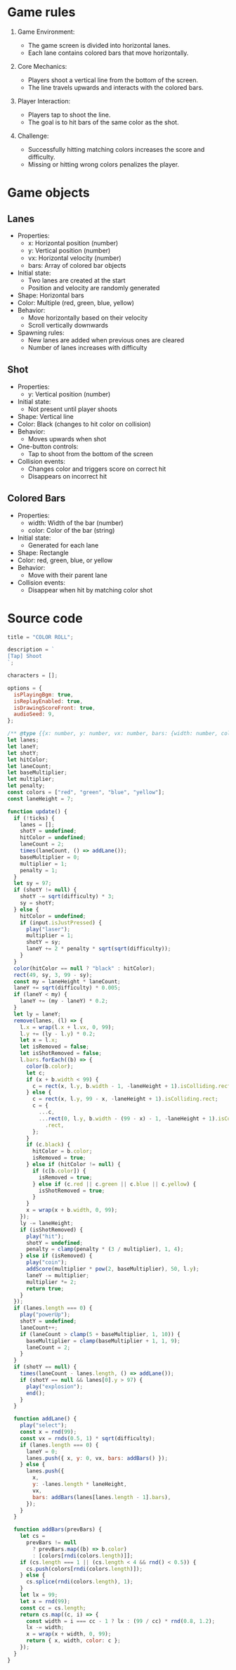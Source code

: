 # Game rules

1. Game Environment:

   - The game screen is divided into horizontal lanes.
   - Each lane contains colored bars that move horizontally.

2. Core Mechanics:

   - Players shoot a vertical line from the bottom of the screen.
   - The line travels upwards and interacts with the colored bars.

3. Player Interaction:

   - Players tap to shoot the line.
   - The goal is to hit bars of the same color as the shot.

4. Challenge:
   - Successfully hitting matching colors increases the score and difficulty.
   - Missing or hitting wrong colors penalizes the player.

# Game objects

## Lanes

- Properties:
  - x: Horizontal position (number)
  - y: Vertical position (number)
  - vx: Horizontal velocity (number)
  - bars: Array of colored bar objects
- Initial state:
  - Two lanes are created at the start
  - Position and velocity are randomly generated
- Shape: Horizontal bars
- Color: Multiple (red, green, blue, yellow)
- Behavior:
  - Move horizontally based on their velocity
  - Scroll vertically downwards
- Spawning rules:
  - New lanes are added when previous ones are cleared
  - Number of lanes increases with difficulty

## Shot

- Properties:
  - y: Vertical position (number)
- Initial state:
  - Not present until player shoots
- Shape: Vertical line
- Color: Black (changes to hit color on collision)
- Behavior:
  - Moves upwards when shot
- One-button controls:
  - Tap to shoot from the bottom of the screen
- Collision events:
  - Changes color and triggers score on correct hit
  - Disappears on incorrect hit

## Colored Bars

- Properties:
  - width: Width of the bar (number)
  - color: Color of the bar (string)
- Initial state:
  - Generated for each lane
- Shape: Rectangle
- Color: red, green, blue, or yellow
- Behavior:
  - Move with their parent lane
- Collision events:
  - Disappear when hit by matching color shot

# Source code

```javascript
title = "COLOR ROLL";

description = `
[Tap] Shoot
`;

characters = [];

options = {
  isPlayingBgm: true,
  isReplayEnabled: true,
  isDrawingScoreFront: true,
  audioSeed: 9,
};

/** @type {{x: number, y: number, vx: number, bars: {width: number, color: Color}[]}[]} */
let lanes;
let laneY;
let shotY;
let hitColor;
let laneCount;
let baseMultiplier;
let multiplier;
let penalty;
const colors = ["red", "green", "blue", "yellow"];
const laneHeight = 7;

function update() {
  if (!ticks) {
    lanes = [];
    shotY = undefined;
    hitColor = undefined;
    laneCount = 2;
    times(laneCount, () => addLane());
    baseMultiplier = 0;
    multiplier = 1;
    penalty = 1;
  }
  let sy = 97;
  if (shotY != null) {
    shotY -= sqrt(difficulty) * 3;
    sy = shotY;
  } else {
    hitColor = undefined;
    if (input.isJustPressed) {
      play("laser");
      multiplier = 1;
      shotY = sy;
      laneY += 2 * penalty * sqrt(sqrt(difficulty));
    }
  }
  color(hitColor == null ? "black" : hitColor);
  rect(49, sy, 3, 99 - sy);
  const my = laneHeight * laneCount;
  laneY += sqrt(difficulty) * 0.005;
  if (laneY < my) {
    laneY += (my - laneY) * 0.2;
  }
  let ly = laneY;
  remove(lanes, (l) => {
    l.x = wrap(l.x + l.vx, 0, 99);
    l.y += (ly - l.y) * 0.2;
    let x = l.x;
    let isRemoved = false;
    let isShotRemoved = false;
    l.bars.forEach((b) => {
      color(b.color);
      let c;
      if (x + b.width < 99) {
        c = rect(x, l.y, b.width - 1, -laneHeight + 1).isColliding.rect;
      } else {
        c = rect(x, l.y, 99 - x, -laneHeight + 1).isColliding.rect;
        c = {
          ...c,
          ...rect(0, l.y, b.width - (99 - x) - 1, -laneHeight + 1).isColliding
            .rect,
        };
      }
      if (c.black) {
        hitColor = b.color;
        isRemoved = true;
      } else if (hitColor != null) {
        if (c[b.color]) {
          isRemoved = true;
        } else if (c.red || c.green || c.blue || c.yellow) {
          isShotRemoved = true;
        }
      }
      x = wrap(x + b.width, 0, 99);
    });
    ly -= laneHeight;
    if (isShotRemoved) {
      play("hit");
      shotY = undefined;
      penalty = clamp(penalty * (3 / multiplier), 1, 4);
    } else if (isRemoved) {
      play("coin");
      addScore(multiplier * pow(2, baseMultiplier), 50, l.y);
      laneY -= multiplier;
      multiplier *= 2;
      return true;
    }
  });
  if (lanes.length === 0) {
    play("powerUp");
    shotY = undefined;
    laneCount++;
    if (laneCount > clamp(5 + baseMultiplier, 1, 10)) {
      baseMultiplier = clamp(baseMultiplier + 1, 1, 9);
      laneCount = 2;
    }
  }
  if (shotY == null) {
    times(laneCount - lanes.length, () => addLane());
    if (shotY == null && lanes[0].y > 97) {
      play("explosion");
      end();
    }
  }

  function addLane() {
    play("select");
    const x = rnd(99);
    const vx = rnds(0.5, 1) * sqrt(difficulty);
    if (lanes.length === 0) {
      laneY = 0;
      lanes.push({ x, y: 0, vx, bars: addBars() });
    } else {
      lanes.push({
        x,
        y: -lanes.length * laneHeight,
        vx,
        bars: addBars(lanes[lanes.length - 1].bars),
      });
    }
  }

  function addBars(prevBars) {
    let cs =
      prevBars != null
        ? prevBars.map((b) => b.color)
        : [colors[rndi(colors.length)]];
    if (cs.length === 1 || (cs.length < 4 && rnd() < 0.5)) {
      cs.push(colors[rndi(colors.length)]);
    } else {
      cs.splice(rndi(colors.length), 1);
    }
    let lx = 99;
    let x = rnd(99);
    const cc = cs.length;
    return cs.map((c, i) => {
      const width = i === cc - 1 ? lx : (99 / cc) * rnd(0.8, 1.2);
      lx -= width;
      x = wrap(x + width, 0, 99);
      return { x, width, color: c };
    });
  }
}
```
